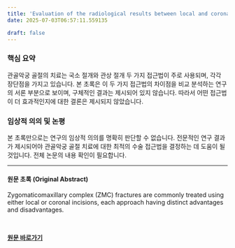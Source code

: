 ```yaml
---
title: 'Evaluation of the radiological results between local and coronal incisions in the treatment of zygomaticomaxillary complex fractures'
date: 2025-07-03T06:57:11.559135

draft: false
---
```


### 핵심 요약

관골악궁 골절의 치료는 국소 절개와 관상 절개 두 가지 접근법이 주로 사용되며, 각각 장단점을 가지고 있습니다.  본 초록은 이 두 가지 접근법의 차이점을 비교 분석하는 연구의 서론 부분으로 보이며,  구체적인 결과는 제시되어 있지 않습니다. 따라서 어떤 접근법이 더 효과적인지에 대한 결론은 제시되지 않았습니다.


### 임상적 의의 및 논평

본 초록만으로는 연구의 임상적 의의를 명확히 판단할 수 없습니다.  전문적인 연구 결과가 제시되어야 관골악궁 골절 치료에 대한 최적의 수술 접근법을 결정하는 데 도움이 될 것입니다.  전체 논문의 내용 확인이 필요합니다.


---

#### 원문 초록 (Original Abstract)
Zygomaticomaxillary complex (ZMC) fractures are commonly treated using either local or coronal incisions, each approach having distinct advantages and disadvantages.

<br>

**[원문 바로가기](https://www.joms.org/article/S0278-2391(25)00596-8/fulltext?rss=yes)**
